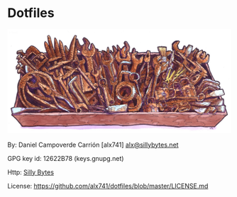 # Dotfiles

![Rusty Tools](rusty_tools.jpg)

By: Daniel Campoverde Carrión [alx741] <alx@sillybytes.net>

GPG key id: 12622B78 (keys.gnupg.net)

Http: [Silly Bytes](http://www.sillybytes.net)

License: https://github.com/alx741/dotfiles/blob/master/LICENSE.md
